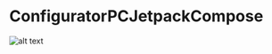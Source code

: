 # ConfiguratorPCJetpackCompose
![alt text](https://github.com/Dmitry3755/ConfiguratorPCJetpackCompose/blob/branch/image.jpg?raw=true)
